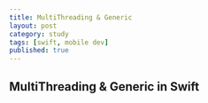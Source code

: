 ```yaml
---
title: MultiThreading & Generic
layout: post
category: study
tags: [swift, mobile dev]
published: true
---
```


## MultiThreading & Generic in Swift